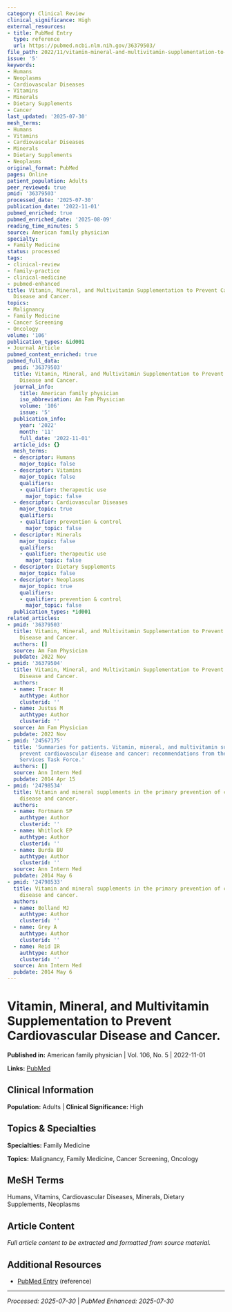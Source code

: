 ```yaml
---
category: Clinical Review
clinical_significance: High
external_resources:
- title: PubMed Entry
  type: reference
  url: https://pubmed.ncbi.nlm.nih.gov/36379503/
file_path: 2022/11/vitamin-mineral-and-multivitamin-supplementation-to-prevent.md
issue: '5'
keywords:
- Humans
- Neoplasms
- Cardiovascular Diseases
- Vitamins
- Minerals
- Dietary Supplements
- Cancer
last_updated: '2025-07-30'
mesh_terms:
- Humans
- Vitamins
- Cardiovascular Diseases
- Minerals
- Dietary Supplements
- Neoplasms
original_format: PubMed
pages: Online
patient_population: Adults
peer_reviewed: true
pmid: '36379503'
processed_date: '2025-07-30'
publication_date: '2022-11-01'
pubmed_enriched: true
pubmed_enriched_date: '2025-08-09'
reading_time_minutes: 5
source: American family physician
specialty:
- Family Medicine
status: processed
tags:
- clinical-review
- family-practice
- clinical-medicine
- pubmed-enhanced
title: Vitamin, Mineral, and Multivitamin Supplementation to Prevent Cardiovascular
  Disease and Cancer.
topics:
- Malignancy
- Family Medicine
- Cancer Screening
- Oncology
volume: '106'
publication_types: &id001
- Journal Article
pubmed_content_enriched: true
pubmed_full_data:
  pmid: '36379503'
  title: Vitamin, Mineral, and Multivitamin Supplementation to Prevent Cardiovascular
    Disease and Cancer.
  journal_info:
    title: American family physician
    iso_abbreviation: Am Fam Physician
    volume: '106'
    issue: '5'
  publication_info:
    year: '2022'
    month: '11'
    full_date: '2022-11-01'
  article_ids: {}
  mesh_terms:
  - descriptor: Humans
    major_topic: false
  - descriptor: Vitamins
    major_topic: false
    qualifiers:
    - qualifier: therapeutic use
      major_topic: false
  - descriptor: Cardiovascular Diseases
    major_topic: true
    qualifiers:
    - qualifier: prevention & control
      major_topic: false
  - descriptor: Minerals
    major_topic: false
    qualifiers:
    - qualifier: therapeutic use
      major_topic: false
  - descriptor: Dietary Supplements
    major_topic: false
  - descriptor: Neoplasms
    major_topic: true
    qualifiers:
    - qualifier: prevention & control
      major_topic: false
  publication_types: *id001
related_articles:
- pmid: '36379503'
  title: Vitamin, Mineral, and Multivitamin Supplementation to Prevent Cardiovascular
    Disease and Cancer.
  authors: []
  source: Am Fam Physician
  pubdate: 2022 Nov
- pmid: '36379504'
  title: Vitamin, Mineral, and Multivitamin Supplementation to Prevent Cardiovascular
    Disease and Cancer.
  authors:
  - name: Tracer H
    authtype: Author
    clusterid: ''
  - name: Justus M
    authtype: Author
    clusterid: ''
  source: Am Fam Physician
  pubdate: 2022 Nov
- pmid: '24567175'
  title: 'Summaries for patients. Vitamin, mineral, and multivitamin supplements to
    prevent cardiovascular disease and cancer: recommendations from the U.S. Preventive
    Services Task Force.'
  authors: []
  source: Ann Intern Med
  pubdate: 2014 Apr 15
- pmid: '24798534'
  title: Vitamin and mineral supplements in the primary prevention of cardiovascular
    disease and cancer.
  authors:
  - name: Fortmann SP
    authtype: Author
    clusterid: ''
  - name: Whitlock EP
    authtype: Author
    clusterid: ''
  - name: Burda BU
    authtype: Author
    clusterid: ''
  source: Ann Intern Med
  pubdate: 2014 May 6
- pmid: '24798533'
  title: Vitamin and mineral supplements in the primary prevention of cardiovascular
    disease and cancer.
  authors:
  - name: Bolland MJ
    authtype: Author
    clusterid: ''
  - name: Grey A
    authtype: Author
    clusterid: ''
  - name: Reid IR
    authtype: Author
    clusterid: ''
  source: Ann Intern Med
  pubdate: 2014 May 6
---
```


# Vitamin, Mineral, and Multivitamin Supplementation to Prevent Cardiovascular Disease and Cancer.

**Published in:** American family physician | Vol. 106, No. 5 | 2022-11-01

**Links:** [PubMed](https://pubmed.ncbi.nlm.nih.gov/36379503/)

## Clinical Information

**Population:** Adults | **Clinical Significance:** High

## Topics & Specialties

**Specialties:** Family Medicine

**Topics:** Malignancy, Family Medicine, Cancer Screening, Oncology

## MeSH Terms

Humans, Vitamins, Cardiovascular Diseases, Minerals, Dietary Supplements, Neoplasms

## Article Content

*Full article content to be extracted and formatted from source material.*

## Additional Resources

- [PubMed Entry](https://pubmed.ncbi.nlm.nih.gov/36379503/) (reference)

---

*Processed: 2025-07-30* | *PubMed Enhanced: 2025-07-30*
